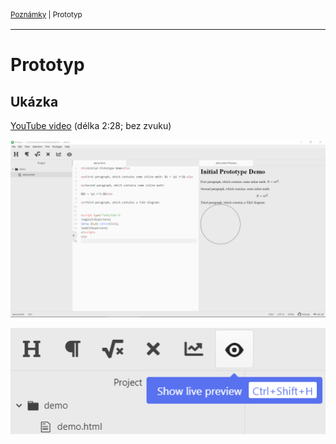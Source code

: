 <sub>[Poznámky](../README.md)
| Prototyp
<sub>

---

# Prototyp

## Ukázka

[YouTube video](https://youtu.be/aO9yJzLfSO4) (délka 2:28; bez zvuku)

![Ukázka prototypu](initial-prototype-demo.png)

![Detail nástrojové lišty](initial-prototype-demo-toolbar-tooltip.png)
